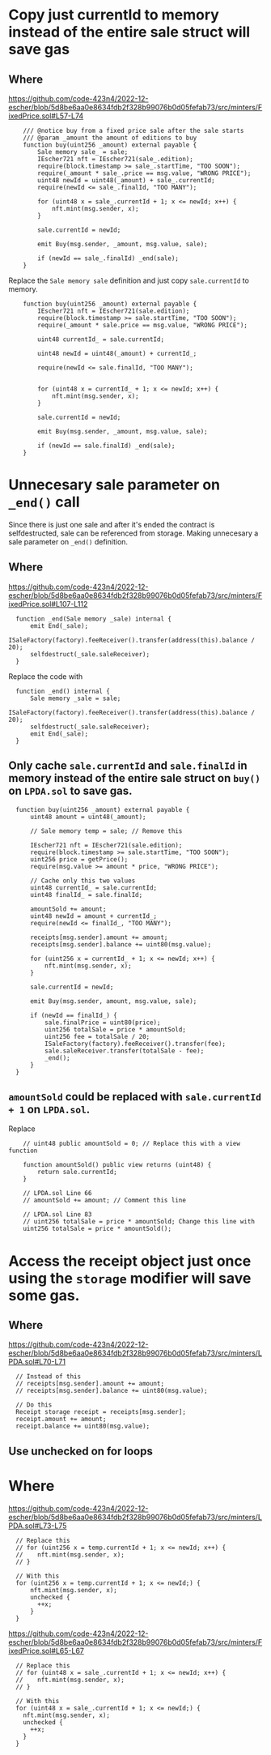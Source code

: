 # Copy just currentId to memory instead of the entire sale struct will save gas

## Where

https://github.com/code-423n4/2022-12-escher/blob/5d8be6aa0e8634fdb2f328b99076b0d05fefab73/src/minters/FixedPrice.sol#L57-L74

```solidity
    /// @notice buy from a fixed price sale after the sale starts
    /// @param _amount the amount of editions to buy
    function buy(uint256 _amount) external payable {
        Sale memory sale_ = sale;
        IEscher721 nft = IEscher721(sale_.edition);
        require(block.timestamp >= sale_.startTime, "TOO SOON");
        require(_amount * sale_.price == msg.value, "WRONG PRICE");
        uint48 newId = uint48(_amount) + sale_.currentId;
        require(newId <= sale_.finalId, "TOO MANY");

        for (uint48 x = sale_.currentId + 1; x <= newId; x++) {
            nft.mint(msg.sender, x);
        }

        sale.currentId = newId;

        emit Buy(msg.sender, _amount, msg.value, sale);

        if (newId == sale_.finalId) _end(sale);
    }
```

Replace the `Sale memory sale` definition and just copy `sale.currentId` to memory.

```solidity
    function buy(uint256 _amount) external payable {
        IEscher721 nft = IEscher721(sale.edition);
        require(block.timestamp >= sale.startTime, "TOO SOON");
        require(_amount * sale.price == msg.value, "WRONG PRICE");
        
        uint48 currentId_ = sale.currentId;
        
        uint48 newId = uint48(_amount) + currentId_;
        
        require(newId <= sale.finalId, "TOO MANY");


        for (uint48 x = currentId_ + 1; x <= newId; x++) {
            nft.mint(msg.sender, x);
        }

        sale.currentId = newId;

        emit Buy(msg.sender, _amount, msg.value, sale);

        if (newId == sale.finalId) _end(sale);
    }
```

# Unnecesary sale parameter on `_end()` call

Since there is just one sale and after it's ended the contract is selfdestructed, sale can be referenced from storage. Making unnecesary a sale parameter on `_end()` definition.

## Where
https://github.com/code-423n4/2022-12-escher/blob/5d8be6aa0e8634fdb2f328b99076b0d05fefab73/src/minters/FixedPrice.sol#L107-L112

```solidity
  function _end(Sale memory _sale) internal {
      emit End(_sale);
      ISaleFactory(factory).feeReceiver().transfer(address(this).balance / 20);
      selfdestruct(_sale.saleReceiver);
  }
```

Replace the code with
```solidity
  function _end() internal {
      Sale memory _sale = sale;
      ISaleFactory(factory).feeReceiver().transfer(address(this).balance / 20);
      selfdestruct(_sale.saleReceiver);
      emit End(_sale);
  }
```

## Only cache `sale.currentId` and `sale.finalId` in memory instead of the entire sale struct on `buy()` on `LPDA.sol` to save gas.

```solidity
  function buy(uint256 _amount) external payable {
      uint48 amount = uint48(_amount);
      
      // Sale memory temp = sale; // Remove this

      IEscher721 nft = IEscher721(sale.edition);
      require(block.timestamp >= sale.startTime, "TOO SOON");
      uint256 price = getPrice();
      require(msg.value >= amount * price, "WRONG PRICE");

      // Cache only this two values
      uint48 currentId_ = sale.currentId;
      uint48 finalId_ = sale.finalId;

      amountSold += amount;
      uint48 newId = amount + currentId_;
      require(newId <= finalId_, "TOO MANY");

      receipts[msg.sender].amount += amount;
      receipts[msg.sender].balance += uint80(msg.value);

      for (uint256 x = currentId_ + 1; x <= newId; x++) {
          nft.mint(msg.sender, x);
      }

      sale.currentId = newId;

      emit Buy(msg.sender, amount, msg.value, sale);

      if (newId == finalId_) {
          sale.finalPrice = uint80(price);
          uint256 totalSale = price * amountSold;
          uint256 fee = totalSale / 20;
          ISaleFactory(factory).feeReceiver().transfer(fee);
          sale.saleReceiver.transfer(totalSale - fee);
          _end();
      }
  }
```

## `amountSold` could be replaced with `sale.currentId + 1` on `LPDA.sol`.

Replace

```solidity
    // uint48 public amountSold = 0; // Replace this with a view function

    function amountSold() public view returns (uint48) {
        return sale.currentId;
    }
```

```solidity
    // LPDA.sol Line 66
    // amountSold += amount; // Comment this line

    // LPDA.sol Line 83
    // uint256 totalSale = price * amountSold; Change this line with
    uint256 totalSale = price * amountSold();
```

# Access the receipt object just once using the `storage` modifier will save some gas.

## Where
https://github.com/code-423n4/2022-12-escher/blob/5d8be6aa0e8634fdb2f328b99076b0d05fefab73/src/minters/LPDA.sol#L70-L71

```solidity
  // Instead of this
  // receipts[msg.sender].amount += amount;
  // receipts[msg.sender].balance += uint80(msg.value);

  // Do this
  Receipt storage receipt = receipts[msg.sender];
  receipt.amount += amount;
  receipt.balance += uint80(msg.value);
```

## Use unchecked on for loops

# Where
https://github.com/code-423n4/2022-12-escher/blob/5d8be6aa0e8634fdb2f328b99076b0d05fefab73/src/minters/LPDA.sol#L73-L75

```solidity
  // Replace this
  // for (uint256 x = temp.currentId + 1; x <= newId; x++) {
  //    nft.mint(msg.sender, x);
  // }

  // With this
  for (uint256 x = temp.currentId + 1; x <= newId;) {
      nft.mint(msg.sender, x);
      unchecked {
        ++x;
      }
  }
```

https://github.com/code-423n4/2022-12-escher/blob/5d8be6aa0e8634fdb2f328b99076b0d05fefab73/src/minters/FixedPrice.sol#L65-L67

```solidity
  // Replace this
  // for (uint48 x = sale_.currentId + 1; x <= newId; x++) {
  //    nft.mint(msg.sender, x);
  // }

  // With this
  for (uint48 x = sale_.currentId + 1; x <= newId;) {
    nft.mint(msg.sender, x);
    unchecked {
      ++x;
    }
  }
```